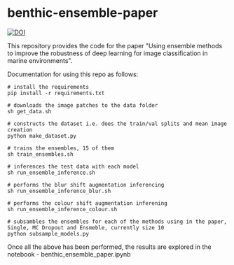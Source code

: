 # benthic-ensemble-paper

[![DOI](https://zenodo.org/badge/362996014.svg)](https://zenodo.org/badge/latestdoi/362996014)

This repository provides the code for the paper "Using ensemble methods to improve the robustness of deep learning for image classification in marine environments".

Documentation for using this repo as follows:

```
# install the requirements
pip install -r requirements.txt

# downloads the image patches to the data folder
sh get_data.sh

# constructs the dataset i.e. does the train/val splits and mean image creation
python make_dataset.py

# trains the ensembles, 15 of them
sh train_ensembles.sh

# inferences the test data with each model
sh run_ensemble_inference.sh

# performs the blur shift augmentation inferencing
sh run_ensemble_inference_blur.sh

# performs the colour shift augmentation inferening
sh run_ensemble_inference_colour.sh

# subsambles the ensembles for each of the methods using in the paper, Single, MC Dropout and Ensmeble, currently size 10
python subsample_models.py

```

Once all the above has been performed, the results are explored in the notebook - benthic_ensemble_paper.ipynb 
